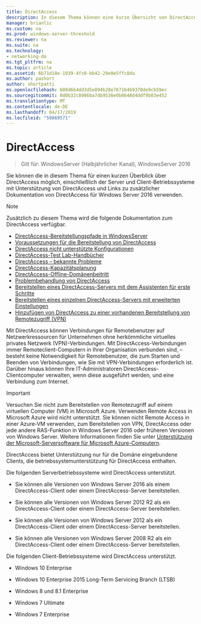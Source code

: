 ```yaml
---
title: DirectAccess
description: In diesem Thema können eine kurze Übersicht von DirectAccess in Windows Server 2016.
manager: brianlic
ms.custom: na
ms.prod: windows-server-threshold
ms.reviewer: na
ms.suite: na
ms.technology:
- networking-da
ms.tgt_pltfrm: na
ms.topic: article
ms.assetid: 6b71d18e-1939-4fc0-bb42-29e0e5ffc8da
ms.author: pashort
author: shortpatti
ms.openlocfilehash: 608d6b4dd3d5e894b28e767164b9370de9cb59ec
ms.sourcegitcommit: 0d0b32c8986ba7db9536e0b8648d4ddf9b03e452
ms.translationtype: MT
ms.contentlocale: de-DE
ms.lasthandoff: 04/17/2019
ms.locfileid: "59869571"
---
```

# <a name="directaccess"></a>DirectAccess

>Gilt für: WindowsServer (Halbjährlicher Kanal), WindowsServer 2016

Sie können die in diesem Thema für einen kurzen Überblick über DirectAccess möglich, einschließlich der Server und Client-Betriebssysteme mit Unterstützung von DirectAccess und Links zu zusätzlicher Dokumentation von DirectAccess für Windows Server 2016 verwenden.  
  
> [!NOTE]  
> Zusätzlich zu diesem Thema wird die folgende Dokumentation zum DirectAccess verfügbar.  
>   
> -   [DirectAccess-Bereitstellungspfade in WindowsServer](DirectAccess-Deployment-Paths-in-Windows-Server.md)  
> -   [Voraussetzungen für die Bereitstellung von DirectAccess](Prerequisites-for-Deploying-DirectAccess.md)  
> -   [DirectAccess nicht unterstützte Konfigurationen](DirectAccess-Unsupported-Configurations.md)  
> -   [DirectAccess-Test Lab-Handbücher](DirectAccess-Test-Lab-Guides.md)  
> -   [DirectAccess – bekannte Probleme](DirectAccess-Known-Issues.md)  
> -   [DirectAccess-Kapazitätsplanung](DirectAccess-Capacity-Planning.md) 
> -   [DirectAccess-Offline-Domänenbeitritt](DirectAccess-Offline-Domain-Join.md)  
> -   [Problembehandlung von DirectAccess](Troubleshooting-DirectAccess.md)  
> -   [Bereitstellen eines DirectAccess-Servers mit dem Assistenten für erste Schritte](single-server-wizard/Deploy-a-Single-DirectAccess-Server-Using-the-Getting-Started-Wizard.md)  
> -   [Bereitstellen eines einzelnen DirectAccess-Servers mit erweiterten Einstellungen](single-server-advanced/Deploy-a-Single-DirectAccess-Server-with-Advanced-Settings.md)  
> -   [Hinzufügen von DirectAccess zu einer vorhandenen Bereitstellung von Remotezugriff (VPN)](add-to-existing-vpn/Add-DirectAccess-to-an-Existing-Remote-Access-VPN-Deployment.md)  
  
Mit DirectAccess können Verbindungen für Remotebenutzer auf Netzwerkressourcen für Unternehmen ohne herkömmliche virtuelles privates Netzwerk (VPN)-Verbindungen. Mit DirectAccess-Verbindungen immer Remoteclient-Computern in Ihrer Organisation verbunden sind, – besteht keine Notwendigkeit für Remotebenutzer, die zum Starten und Beenden von Verbindungen, wie Sie mit VPN-Verbindungen erforderlich ist. Darüber hinaus können Ihre IT-Administratoren DirectAccess-Clientcomputer verwalten, wenn diese ausgeführt werden, und eine Verbindung zum Internet.

>[!IMPORTANT]
>Versuchen Sie nicht zum Bereitstellen von Remotezugriff auf einem virtuellen Computer \(VM\) in Microsoft Azure. Verwenden Remote Access in Microsoft Azure wird nicht unterstützt. Sie können nicht Remote Access in einer Azure-VM verwenden, zum Bereitstellen von VPN, DirectAccess oder jede andere RAS-Funktion in Windows Server 2016 oder früheren Versionen von Windows Server. Weitere Informationen finden Sie unter [Unterstützung der Microsoft-Serversoftware für Microsoft Azure-Computern](https://support.microsoft.com/help/2721672/microsoft-server-software-support-for-microsoft-azure-virtual-machines).
  
DirectAccess bietet Unterstützung nur für die Domäne eingebundene Clients, die betriebssystemunterstützung für DirectAccess enthalten.  
  
Die folgenden Serverbetriebssysteme wird DirectAccess unterstützt.  
  
-   Sie können alle Versionen von Windows Server 2016 als einem DirectAccess-Client oder einem DirectAccess-Server bereitstellen.  
  
-   Sie können alle Versionen von Windows Server 2012 R2 als ein DirectAccess-Client oder einem DirectAccess-Server bereitstellen.  
  
-   Sie können alle Versionen von Windows Server 2012 als ein DirectAccess-Client oder einem DirectAccess-Server bereitstellen.  
  
-   Sie können alle Versionen von Windows Server 2008 R2 als ein DirectAccess-Client oder einem DirectAccess-Server bereitstellen.  
  
Die folgenden Client-Betriebssysteme wird DirectAccess unterstützt.  
  
-   Windows 10 Enterprise  
  
-   Windows 10 Enterprise 2015 Long-Term Servicing Branch (LTSB)  
  
-   Windows 8 und 8.1 Enterprise  
  
-   Windows 7 Ultimate  
  
-   Windows 7 Enterprise
